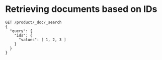 # Retrieving documents based on IDs

```
GET /product/_doc/_search
{
  "query": {
    "ids": {
      "values": [ 1, 2, 3 ]
    }
  }
}
```